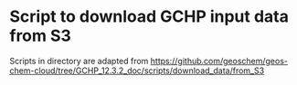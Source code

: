 # Script to download GCHP input data from S3

Scripts in directory are adapted from
https://github.com/geoschem/geos-chem-cloud/tree/GCHP_12.3.2_doc/scripts/download_data/from_S3

